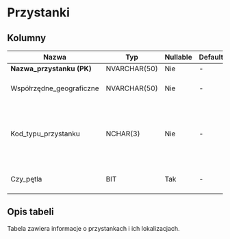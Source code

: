 # Przystanki

## Kolumny

| Nazwa                     | Typ          | Nullable | Default | Constraints   | Klucze obce                 | Opis                                                             |
| ------------------------- | ------------ | -------- | ------- | ------------- | --------------------------- | ---------------------------------------------------------------- |
| **Nazwa_przystanku (PK)** | NVARCHAR(50) | Nie      | -       | `PRIMARY KEY` | -                           | ID przystanku                                                    |
| Współrzędne_geograficzne  | NVARCHAR(50) | Nie      | -       | -             | -                           | Dokładna lokalizacja przystanku                                  |
| Kod_typu_przystanku       | NCHAR(3)     | Nie      | -       | -             | `Typy_przystanków.Kod_typu` | Kod identyfikujący typ przystanku (tramwajowy, autobusowy, itp.) |
| Czy_pętla                 | BIT          | Tak      | -       | -             | -                           | Czy przystanek jest pętlą                                        |

## Opis tabeli

Tabela zawiera informacje o przystankach i ich lokalizacjach.
